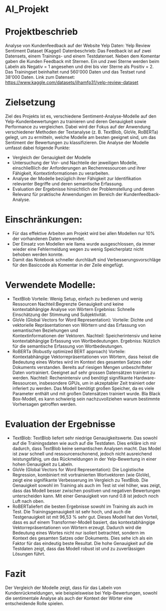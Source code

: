 # AI_Projekt
# Projektbeschrieb
Analyse von Kundenfeedback auf der Website Yelp
Daten: Yelp Review Sentiment Dataset (Kaggel)
Datenbeschrieb: Das Feedback ist auf zwei Datensets, einem Trainings- und einem Testdatenset. Neben dem Komentar gaben die Kunden Feedback mit Sternen. Ein und zwei Sterne werden beim Labeln als Negativ = 1 angesehen und drei bis vier Sterne als Positiv = 2. Das Trainingset beinhaltet rund 560'000 Daten und das Testset rund 38'000 Daten. 
Link zum Datenset: https://www.kaggle.com/datasets/ilhamfp31/yelp-review-dataset
# Zielsetzung
Ziel des Projekts ist es, verschiedene Sentiment-Analyse-Modelle auf den Yelp-Kundenbewertungen zu trainieren und deren Genauigkeit sowie Performance zu vergleichen. Dabei wird der Fokus auf der Anwendung verschiedener Methoden der Textanalyse (z. B. TextBlob, GloVe, RoBERTa) gelegt, um zu ermitteln, welche Modelle am besten geeignet sind, um das Sentiment der Bewertungen zu klassifizieren. Die Analyse der Modelle umfasst dabei folgende Punkte:
- Vergleich der Genauigkeit der Modelle
- Untersuchung der Vor- und Nachteile der jeweiligen Modelle, einschließlich der Anforderungen an Rechenressourcen und ihrer Fähigkeit, Kontextinformationen zu verarbeiten.
- Analyse der Modelle bezüglich ihrer Fähigkeit zur Identifikation relevanter Begriffe und deren semantische Erfassung.
- Evaluation der Ergebnisse hinsichtlich der Problemstellung und deren Relevanz für praktische Anwendungen im Bereich der Kundenfeedback-Analyse.
# Einschränkungen:
- Für das effektive Arbeiten am Projekt wird bei allen Modellen nur 10% der vorhandenen Daten verwendet.
- Der Einsatz von Modellen wie Ilama wurde ausgeschlossen, da immer wieder eine Fehlermeldung wegen zu wenig Speicherplatz  nicht behoben werden konnte.
- Damit das Notebook schneller durchläuft sind Verbesserungsvorschläge für den Basiccode als Komentar in der Zeile eingefügt.

# Verwendete Modelle:
  - TextBlob
  Vorteile: Wenig Setup, einfach zu bedienen und wenig Ressourcen
  Nachteil:Begrenzte Genauigkeit und keine kontextabhängige Analyse von Wörtern
  Ergebniss: Schnelle Einschätzung der Stimmung und Subjektivität.
  - GloVe (Global Vectors for Word Representation):
  Vorteile: Dichte und vektorielle Repräsentationen von Wörtern und das Erfassung von semantischen Beziehungen und     
  Kontextinformationen der Vektoren. 
  Nachteil: Speicherintensiv und keine kontextabhängige Erfassung von Wortbedeutungen. 
  Ergebniss: Nützlich für die semantische Erfassung von Wortbedeutungen.
  - RoBERTa (Robustly optimized BERT approach)
  Vorteile: Kontextabhängige Vektorrepräsentationen von Wörtern, dass heisst die Bedeutung eines Wortes wird im Kontext des 
  gesamten Satzes oder Dokuments verstanden. Bereits auf riesigen Mengen unbeschrifteter Daten vortrainiert. 
  Geeignet auf sehr grossen Datensätzen trainiert zu werden.
  Nachteil: Rechenintensiv und benötigt signifikante Hardware-Ressourcen, insbesondere GPUs, um in akzeptabler Zeit 
 trainiert oder inferiert zu werden. 
 Das Modell benötigt großen Speicher, da es viele Parameter enthält und mit großen Datensätzen trainiert wurde. Bla
 Black Box-Modell, es kann schwierig sein nachzuvollziehen warum bestimmte Vorhersagen getroffen werden.
 # Evaluation der Ergebnisse
- TextBlob:
TextBlob liefert sehr niedrige Genauigkeitswerte. Das sowohl auf die Trainingsdaten wie auch auf die Testdaten. Dies erkläre ich mir dadurch, dass TextBlob keine semantischen Analysen macht. Das Model ist zwar schnell und ressourcenschonend, jedoch nicht ausreichend leistungsfähig, um das Rückmeldungen in der Yelp-Bewertung in einer hohen Genauigkeit zu Labeln. 
- GloVe (Global Vectors for Word Representation):
Die Logistische Regression, kombiniert mit vortrainierten Wortvektoren (wie GloVe), zeigt eine signifikante Verbesserung im Vergleich zu TextBlob. Die Genauigkeit sowohl im Training als auch im Test ist viel höher, was zeigt, dass  das Modell besser zwischen positiven und negativen  Bewertungen unterscheiden kann. Mit einer Genauigkeit von rund 0.8 ist jedoch 
 noch Luft nach oben.
- RoBERTaliefert die besten Ergebnisse sowohl im Training als auch im Test. Die Trainingsgenauigkeit ist sehr hoch, und auch die Testgenauigkeit ist mit 96,53 % sehr gut. Dieses Modell hat den Vorteil, dass es auf einem Transformer-Modell basiert, das kontextabhängige Vektorrepräsentationen von Wörtern erzeugt. Dadurch wird die Bedeutung eines Wortes nicht nur isoliert betrachtet, sondern im Kontext des gesamten Satzes oder Dokuments. Dies sehe ich als ein Faktor für das eindeutig beste Resultat. Die hohe Genauigkeit auf die Testdaten zeigt, dass das Modell robust ist und zu zuverlässigen Lösungen führt.
# Fazit
Der Vergleich der Modelle zeigt, dass für das Labeln von Kundenrückmeldungen, wie beispielsweise bei Yelp-Bewertungen, sowohl die sentimentale Analyse als auch der Kontext der Wörter eine entscheidende Rolle spielen. 
